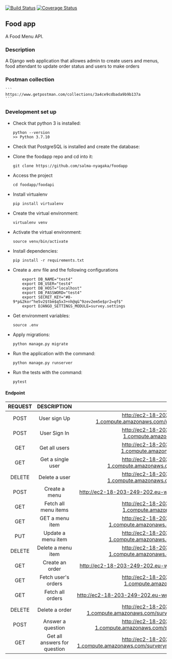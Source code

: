 [![Build Status](https://app.travis-ci.com/salma-nyagaka/foodapp.svg?branch=develop)](https://app.travis-ci.com/salma-nyagaka/foodapp)
[![Coverage Status](https://coveralls.io/repos/github/salma-nyagaka/foodapp/badge.svg?branch=develop)](https://coveralls.io/github/salma-nyagaka/foodapp?branch=develop)


## Food app
A Food Menu API.

### Description
A Django web application that allowes admin to create users and menus, food attendant to update order status and users to make orders

### Postman collection
    ```
    https://www.getpostman.com/collections/3a4ce9cdbada9b9b137a
    ```

### Development set up

-   Check that python 3 is installed:

    ```
    python --version
    >> Python 3.7.10
    ```

-   Check that PostgreSQL is installed and create the database:


-   Clone the foodapp repo and cd into it:

    ```
    git clone https://github.com/salma-nyagaka/foodapp
    ```

- Access the project

    ```
    cd foodapp/foodapi
    ```

- Install virtualenv

    ```
    pip install virtualenv
    ```

-   Create the virtual environment:

    ```
    virtualenv venv
    ```

-   Activate the virtual environment:

    ```
    source venv/bin/activate
    ```

-   Install dependencies:

    ```
    pip install -r requirements.txt 
    ```

-   Create a .env file and the following configurations

    ```
        export DB_NAME="test4"
        export DB_USER="test4"
        export DB_HOST="localhost"
        export DB_PASSWORD="test4"
        export SECRET_KEY="#8-9*p&2kor^he5v2$tbm$q5x3+nh@q&^9zev2em5e$pr2=qf$"
        export DJANGO_SETTINGS_MODULE=survey.settings

    ```

-   Get environment variables:

    ```
    source .env
    ```

-   Apply migrations:

    ```
    python manage.py migrate
    ```

-   Run the application with the command:

    ```
    python manage.py runserver 
    ```

-   Run the tests with the command:

    ```
    pytest
    ```

 #### Endpoint
| REQUEST | DESCRIPTION  | URL  |
| :-----: | :-: | :-: |
| POST | User sign Up|  http://ec2-18-203-249-202.eu-west-1.compute.amazonaws.com/users/register?is_admin=is_admin |
| POST | User Sign In|  http://ec2-18-203-249-202.eu-west-1.compute.amazonaws.com/users/login |
| GET | Get all users|  http://ec2-18-203-249-202.eu-west-1.compute.amazonaws.com/users/details|
| GET | Get a single user|  http://ec2-18-203-249-202.eu-west-1.compute.amazonaws.com/users/details/{{user_id}} |
| DELETE | Delete a user|  http://ec2-18-203-249-202.eu-west-1.compute.amazonaws.com/users/details/{{user_id}} |
| POST | Create a menu|  http://ec2-18-203-249-202.eu-west-1.compute.amazonaws.com/menu/ |
| GET | Fetch all menu items |  http://ec2-18-203-249-202.eu-west-1.compute.amazonaws.com/menu/items |
| GET | GET a menu item|  http://ec2-18-203-249-202.eu-west-1.compute.amazonaws.com/menu/item/{{menu_id}} |
| PUT | Update a menu item | http://ec2-18-203-249-202.eu-west-1.compute.amazonaws.com/menu/item/{{menu_id}} |
| DELETE | Delete a menu item|  http://ec2-18-203-249-202.eu-west-1.compute.amazonaws.com/menu/item/{{menu_id}} |
| GET | Create an order|  http://ec2-18-203-249-202.eu-west-1.compute.amazonaws.com/order/ |
| GET | Fetch user's orders |  http://ec2-18-203-249-202.eu-west-1.compute.amazonaws.com/order/user |
| GET | Fetch all orders | http://ec2-18-203-249-202.eu-west-1.compute.amazonaws.com/order/all |
| DELETE | Delete a order|  http://ec2-18-203-249-202.eu-west-1.compute.amazonaws.com/surverymanager/question/{{question_id}} |
| POST | Answer a question | http://ec2-18-203-249-202.eu-west-1.compute.amazonaws.com/surverymanager/question/answer/ |
| GET | Get all answers for question|  http://ec2-18-203-249-202.eu-west-1.compute.amazonaws.com/surverymanager/question/answer/{{question_id}} |
